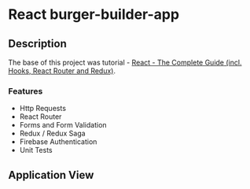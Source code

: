 # React  burger-builder-app

## Description
The base of this project was tutorial - [React - The Complete Guide (incl. Hooks, React Router and Redux)](https://learning.oreilly.com/videos/react-the/9781789132229).

### Features
* Http Requests
* React Router
* Forms and Form Validation
* Redux / Redux Saga
* Firebase Authentication
* Unit Tests



## Application View
